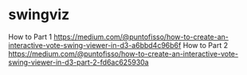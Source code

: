 # swingviz
How to Part 1 https://medium.com/@puntofisso/how-to-create-an-interactive-vote-swing-viewer-in-d3-a6bbd4c96b6f
How to Part 2 https://medium.com/@puntofisso/how-to-create-an-interactive-vote-swing-viewer-in-d3-part-2-fd6ac625930a
